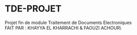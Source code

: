 # TDE-PROJET
Projet fin de module Traitement de Documents Electroniques\
FAIT PAR : KHAYYA EL KHARRACHI & FAOUZI ACHOUR\
